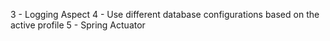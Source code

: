 3 - Logging Aspect
4 - Use different database configurations based on the active profile
5 - Spring Actuator